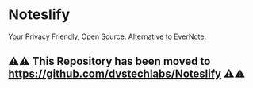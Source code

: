 # Noteslify
Your Privacy Friendly, Open Source. Alternative to EverNote.

## ⚠️⚠️ This Repository has been moved to <a href="https://github.com/dvstechlabs/Noteslify" target="_blank">https://github.com/dvstechlabs/Noteslify</a> ⚠️⚠️
